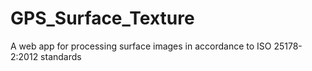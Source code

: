 # GPS_Surface_Texture
A web app for processing surface images in accordance to ISO 25178-2:2012 standards  
